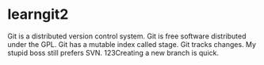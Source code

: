 # learngit2
Git is a distributed version control system.
Git is free software distributed under the GPL.
Git has a mutable index called stage.
Git tracks changes.
My stupid boss still prefers SVN.
123Creating a new branch is quick.
